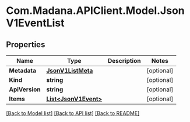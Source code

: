 
# Com.Madana.APIClient.Model.JsonV1EventList

## Properties

Name | Type | Description | Notes
------------ | ------------- | ------------- | -------------
**Metadata** | [**JsonV1ListMeta**](JsonV1ListMeta.md) |  | [optional] 
**Kind** | **string** |  | [optional] 
**ApiVersion** | **string** |  | [optional] 
**Items** | [**List&lt;JsonV1Event&gt;**](JsonV1Event.md) |  | [optional] 

[[Back to Model list]](../README.md#documentation-for-models)
[[Back to API list]](../README.md#documentation-for-api-endpoints)
[[Back to README]](../README.md)

